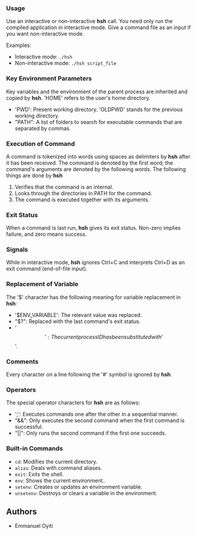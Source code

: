 
### Usage

Use an interactive or non-interactive **hsh** call. You need only run the compiled application in interactive mode. Give a command file as an input if you want non-interactive mode.

Examples:
- Interactive mode: `./hsh`
- Non-interactive mode: `./hsh script_file`

### Key Environment Parameters

Key variables and the environment of the parent process are inherited and copied by **hsh**.
'HOME' refers to the user's home directory.
- 'PWD': Present working directory.
'OLDPWD' stands for the previous working directory.
- "PATH": A list of folders to search for executable commands that are separated by commas.

### Execution of Command

A command is tokenized into words using spaces as delimiters by **hsh** after it has been received. The command is denoted by the first word; the command's arguments are denoted by the following words. The following things are done by **hsh**
1. Verifies that the command is an internal.
2. Looks through the directories in PATH for the command.
3. The command is executed together with its arguments.

### Exit Status

When a command is last run, **hsh** gives its exit status. Non-zero implies failure, and zero means success.

### Signals

While in interactive mode, **hsh** ignores Ctrl+C and interprets Ctrl+D as an exit command (end-of-file input).

### Replacement of Variable

The '$' character has the following meaning for variable replacement in **hsh**:
- '$ENV_VARIABLE': The relevant value was replaced.
- "$?": Replaced with the last command's exit status.
- '$$': The current process ID has been substituted with '$$'.

### Comments

Every character on a line following the '#' symbol is ignored by **hsh**.

### Operators

The special operator characters for **hsh** are as follows:
- ';': Executes commands one after the other in a sequential manner.
- "&&": Only executes the second command when the first command is successful.
- "||": Only runs the second command if the first one succeeds.

### Built-in Commands

- `cd`: Modifies the current directory.
- `alias`: Deals with command aliases.
- `exit`: Exits the shell.
- `env`: Shows the current environment..
- `setenv`: Creates or updates an environment variable.
- `unsetenv`: Destroys or clears a variable in the environment.

## Authors

- Emmanuel Oyiti

